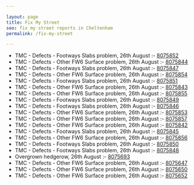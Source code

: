 ```yaml
---

layout: page
title: Fix My Street
seo: fix my street reports in Cheltenham
permalink: /fix-my-street

---
```


<!-- fix_marker starts -->

- TMC - Defects - Footways Slabs problem, 26th August :- [8075852](https://www.fixmystreet.com/report/8075852)
- TMC - Defects - Other FW6  Surface problem, 26th August :- [8075844](https://www.fixmystreet.com/report/8075844)
- TMC - Defects - Footways Slabs problem, 26th August :- [8075847](https://www.fixmystreet.com/report/8075847)
- TMC - Defects - Other FW6  Surface problem, 26th August :- [8075854](https://www.fixmystreet.com/report/8075854)
- TMC - Defects - Footways Slabs problem, 26th August :- [8075851](https://www.fixmystreet.com/report/8075851)
- TMC - Defects - Other FW6  Surface problem, 26th August :- [8075843](https://www.fixmystreet.com/report/8075843)
- TMC - Defects - Other FW6  Surface problem, 26th August :- [8075855](https://www.fixmystreet.com/report/8075855)
- TMC - Defects - Footways Slabs problem, 26th August :- [8075849](https://www.fixmystreet.com/report/8075849)
- TMC - Defects - Footways Slabs problem, 26th August :- [8075846](https://www.fixmystreet.com/report/8075846)
- TMC - Defects - Other FW6  Surface problem, 26th August :- [8075853](https://www.fixmystreet.com/report/8075853)
- TMC - Defects - Other FW6  Surface problem, 26th August :- [8075857](https://www.fixmystreet.com/report/8075857)
- TMC - Defects - Other FW6  Surface problem, 26th August :- [8075842](https://www.fixmystreet.com/report/8075842)
- TMC - Defects - Footways Slabs problem, 26th August :- [8075845](https://www.fixmystreet.com/report/8075845)
- TMC - Defects - Other FW6  Surface problem, 26th August :- [8075856](https://www.fixmystreet.com/report/8075856)
- TMC - Defects - Footways Slabs problem, 26th August :- [8075850](https://www.fixmystreet.com/report/8075850)
- TMC - Defects - Footways Slabs problem, 26th August :- [8075848](https://www.fixmystreet.com/report/8075848)
- Overgrown hedgerow, 26th August :- [8075693](https://www.fixmystreet.com/report/8075693)
- TMC - Defects - Other FW6  Surface problem, 26th August :- [8075647](https://www.fixmystreet.com/report/8075647)
- TMC - Defects - Other FW6  Surface problem, 26th August :- [8075650](https://www.fixmystreet.com/report/8075650)
- TMC - Defects - Other FW6  Surface problem, 26th August :- [8075652](https://www.fixmystreet.com/report/8075652)

<!-- fix_marker ends -->